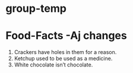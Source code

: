 # group-temp

# Food-Facts -Aj changes
1. Crackers have holes in them for a reason.
2. Ketchup used to be used as a medicine.
3. White chocolate isn’t chocolate.